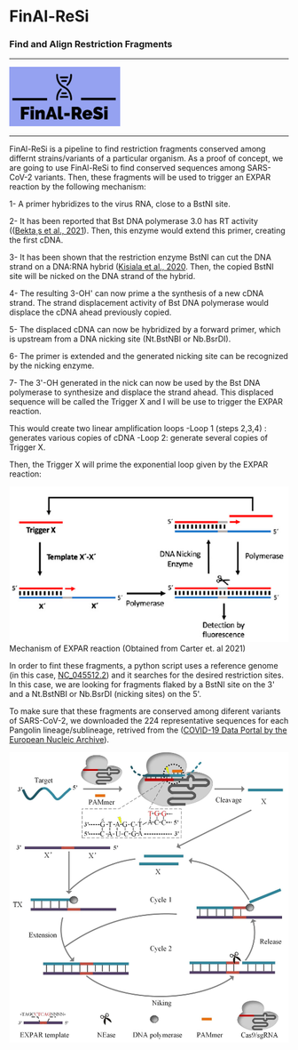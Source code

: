 # FinAl-ReSi
### Find and Align Restriction Fragments

___

<img src="img/logo.png" alt="Logo" width="200"/>

___

FinAl-ReSi is a pipeline to find  restriction fragments conserved among differnt strains/variants of a particular organism.
As a proof of concept, we are going to use FinAl-ReSi to find conserved sequences among SARS-CoV-2 variants. Then, these fragments 
will be used to trigger an EXPAR reaction by the following mechanism:

1- A primer hybridizes to the virus RNA, close to a BstNI site.

2- It has been reported that Bst DNA polymerase 3.0 has RT activity (([Bekta¸s et al., 2021](https://www.bioz.com/articles/showDocs/?q=Viruses_2021_Apr_23_3977&uq=M0374&v=PMC8146324&px=1)). Then, this enzyme would extend this primer, creating the first cDNA.

3- It has been shown that the restriction enzyme BstNI can cut the DNA strand on a DNA:RNA hybrid ([Kisiala et al., 2020](https://academic.oup.com/nar/article/48/12/6954/5847776). Then, the copied BstNI site will be nicked on the DNA strand of the hybrid.

4- The resulting 3-OH' can now prime a the synthesis of a new cDNA strand. The strand displacement activity of Bst DNA polymerase would displace the cDNA ahead previously copied.

5- The displaced cDNA can now be hybridized by a forward primer, which is upstream from a DNA nicking site (Nt.BstNBI or Nb.BsrDI).

6- The primer is extended and the generated nicking site can be recognized by the nicking enzyme.

7- The 3'-OH generated in the nick can now be used by the Bst DNA polymerase to synthesize and displace the strand ahead. This displaced sequence will be called the Trigger X and I will be use to trigger the EXPAR reaction.


This would create two linear amplification loops 
-Loop 1 (steps 2,3,4) : generates various copies of cDNA
-Loop 2: generate several copies of Trigger X.

Then, the Trigger X will prime the exponential loop given by the EXPAR reaction:

![alt text](/img/expar.png?raw=true "EXPAR")
Mechanism of EXPAR reaction (Obtained from Carter et. al 2021)



In order to fint these fragments, a python script uses a reference genome (in this case, [NC_045512.2](https://www.ncbi.nlm.nih.gov/nuccore/1798174254)) and it searches for the desired restriction sites. In this case, we are looking for fragments flaked by a BstNI site on the 3' and a 
Nt.BstNBI or Nb.BsrDI (nicking sites) on the 5'.


To make sure that these fragments are conserved among diferent variants of SARS-CoV-2, we downloaded the 224 representative sequences for each Pangolin lineage/sublineage, retrived from the ([COVID-19 Data Portal by the European Nucleic Archive](https://www.covid19dataportal.org/search/sequences?crossReferencesOption=all&overrideDefaultDomain=true&db=representative-sequences&size=1000)).



![alt text](https://github.com/nicoaira/CAS-EXPAR-Designer/blob/main/img/mechanism.png?raw=true "Mechanism")


